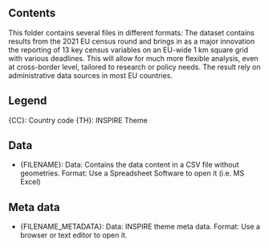 ## Contents
This folder contains several files in different formats:
The dataset contains results from the 2021 EU census round and brings in as a major innovation the reporting of 13 key census variables on an EU-wide 1 km square grid with various deadlines. This will allow for much more flexible analysis, even at cross-border level, tailored to research or policy needs. The result rely on administrative data sources in most EU countries.

## Legend 
{CC}: Country code 
{TH}: INSPIRE Theme  

## Data
* {FILENAME}:
	Data: Contains the data content in a CSV file without geometries. 
	Format: Use a Spreadsheet Software to open it (i.e. MS Excel)


## Meta data
* {FILENAME_METADATA}: 
	Data: INSPIRE theme meta data. 
	Format: Use a browser or text editor to open it.